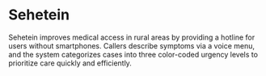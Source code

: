 # Sehetein
Sehetein improves medical access in rural areas by providing a hotline for users without smartphones. Callers describe symptoms via a voice menu, and the system categorizes cases into three color-coded urgency levels to prioritize care quickly and efficiently.
